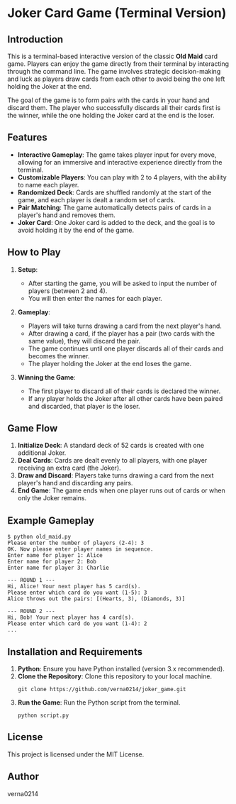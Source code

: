 # Joker Card Game (Terminal Version)

## Introduction

This is a terminal-based interactive version of the classic **Old Maid** card game. Players can enjoy the game directly from their terminal by interacting through the command line. The game involves strategic decision-making and luck as players draw cards from each other to avoid being the one left holding the Joker at the end.

The goal of the game is to form pairs with the cards in your hand and discard them. The player who successfully discards all their cards first is the winner, while the one holding the Joker card at the end is the loser.

## Features

- **Interactive Gameplay**: The game takes player input for every move, allowing for an immersive and interactive experience directly from the terminal.
- **Customizable Players**: You can play with 2 to 4 players, with the ability to name each player.
- **Randomized Deck**: Cards are shuffled randomly at the start of the game, and each player is dealt a random set of cards.
- **Pair Matching**: The game automatically detects pairs of cards in a player's hand and removes them.
- **Joker Card**: One Joker card is added to the deck, and the goal is to avoid holding it by the end of the game.

## How to Play

1. **Setup**:
   - After starting the game, you will be asked to input the number of players (between 2 and 4).
   - You will then enter the names for each player.

2. **Gameplay**:
   - Players will take turns drawing a card from the next player's hand.
   - After drawing a card, if the player has a pair (two cards with the same value), they will discard the pair.
   - The game continues until one player discards all of their cards and becomes the winner.
   - The player holding the Joker at the end loses the game.

3. **Winning the Game**:
   - The first player to discard all of their cards is declared the winner.
   - If any player holds the Joker after all other cards have been paired and discarded, that player is the loser.

## Game Flow

1. **Initialize Deck**: A standard deck of 52 cards is created with one additional Joker.
2. **Deal Cards**: Cards are dealt evenly to all players, with one player receiving an extra card (the Joker).
3. **Draw and Discard**: Players take turns drawing a card from the next player's hand and discarding any pairs.
4. **End Game**: The game ends when one player runs out of cards or when only the Joker remains.

## Example Gameplay

```
$ python old_maid.py
Please enter the number of players (2-4): 3
OK. Now please enter player names in sequence.
Enter name for player 1: Alice
Enter name for player 2: Bob
Enter name for player 3: Charlie

--- ROUND 1 ---
Hi, Alice! Your next player has 5 card(s).
Please enter which card do you want (1-5): 3
Alice throws out the pairs: [(Hearts, 3), (Diamonds, 3)]

--- ROUND 2 ---
Hi, Bob! Your next player has 4 card(s).
Please enter which card do you want (1-4): 2
...
```

## Installation and Requirements

1. **Python**: Ensure you have Python installed (version 3.x recommended).
2. **Clone the Repository**: Clone this repository to your local machine.
   ```
   git clone https://github.com/verna0214/joker_game.git
   ```
3. **Run the Game**: Run the Python script from the terminal.
   ```
   python script.py
   ```

## License

This project is licensed under the MIT License.

## Author

verna0214

